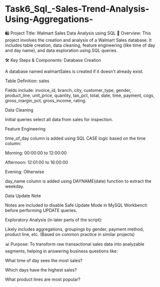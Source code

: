 # Task6_Sql_-Sales-Trend-Analysis-Using-Aggregations-
🛍️ Project Title: Walmart Sales Data Analysis using SQL
📁 Overview:
This project involves the creation and analysis of a Walmart Sales database. It includes table creation, data cleaning, feature engineering (like time of day and day name), and data exploration using SQL queries.

🛠️ Key Steps & Components:
Database Creation

A database named walmartSales is created if it doesn't already exist.

Table Definition: sales

Fields include: invoice_id, branch, city, customer_type, gender, product_line, unit_price, quantity, tax_pct, total, date, time, payment, cogs, gross_margin_pct, gross_income, rating.

Data Cleaning

Initial queries select all data from sales for inspection.

Feature Engineering

time_of_day column is added using SQL CASE logic based on the time column:

Morning: 00:00:00 to 12:00:00

Afternoon: 12:01:00 to 16:00:00

Evening: Otherwise

day_name column is added using DAYNAME(date) function to extract the weekday.

Data Update Note

Notes are included to disable Safe Update Mode in MySQL Workbench before performing UPDATE queries.

Exploratory Analysis (in later parts of the script):

Likely includes aggregations, groupings by gender, payment method, product line, etc. (Based on common practice in similar projects)

📊 Purpose:
To transform raw transactional sales data into analyzable segments, helping in answering business questions like:

What time of day sees the most sales?

Which days have the highest sales?

What product lines are most popular?

